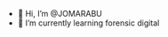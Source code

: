- 👋 Hi, I’m @JOMARABU
- 🌱 I’m currently learning  forensic digital

<!---
JOMARABU/JOMARABU is a ✨ special ✨ repository because its `README.md` (this file) appears on your GitHub profile.
You can click the Preview link to take a look at your changes.
--->

